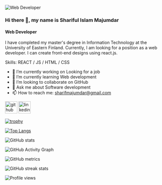 ![Web Developer]([https://scontent-hel3-1.xx.fbcdn.net/v/t1.6435-9/92560751_2981541618567210_1141647846815039488_n.jpg?_nc_cat=102&ccb=1-7&_nc_sid=19026a&_nc_ohc=qvTiAfPiAoAAX8uZJgR&_nc_ht=scontent-hel3-1.xx&oh=00_AfAJZB5lndbz9Z0LEvF8bXfXtfwYRjcC5UkeCDO5NX8EMA&oe=63A6C35E](https://media-exp1.licdn.com/dms/image/D4D16AQFRy0CX6V6u8A/profile-displaybackgroundimage-shrink_350_1400/0/1669293841771?e=1674691200&v=beta&t=tZGVtooWTo3Y07stGcGSNuh_IEChH3nX1Xr7CtIaYKI))

### Hi there 👋, my name is Shariful Islam Majumdar
#### Web Developer

I have completed my master's degree in Information Technology at the University of Eastern Finland. Currently, I am looking for a position as a web developer. I can create front-end designs using react.js.

Skills: REACT / JS / HTML / CSS

- 🔭 I’m currently working on Looking for a job 
- 🌱 I’m currently learning Web development 
- 👯 I’m looking to collaborate on GitHub 
- 💬 Ask me about Software development 
- 📫 How to reach me: sharifmajumdar@gmail.com 


[<img src='https://cdn.jsdelivr.net/npm/simple-icons@3.0.1/icons/github.svg' alt='github' height='40'>](https://github.com/sharifmajumdar)  [<img src='https://cdn.jsdelivr.net/npm/simple-icons@3.0.1/icons/linkedin.svg' alt='linkedin' height='40'>](https://www.linkedin.com/in/https://www.linkedin.com/in/shariful-islam-majumdar-a2458839//)  

[![trophy](https://github-profile-trophy.vercel.app/?username=sharifmajumdar)](https://github.com/ryo-ma/github-profile-trophy)

[![Top Langs](https://github-readme-stats.vercel.app/api/top-langs/?username=sharifmajumdar)](https://github.com/anuraghazra/github-readme-stats)

![GitHub stats](https://github-readme-stats.vercel.app/api?username=sharifmajumdar&show_icons=true&count_private=true)  

![GitHub Activity Graph](https://activity-graph.herokuapp.com/graph?username=sharifmajumdar)  

![GitHub metrics](https://metrics.lecoq.io/sharifmajumdar)  

![GitHub streak stats](https://streak-stats.demolab.com/?user=sharifmajumdar)  

![Profile views](https://gpvc.arturio.dev/sharifmajumdar)  

